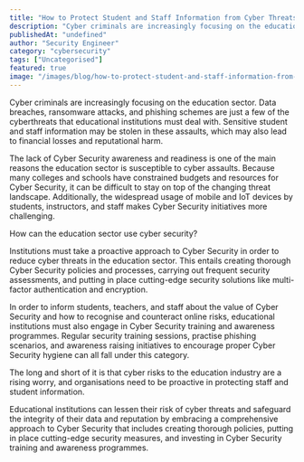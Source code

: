 ```yaml
---
title: "How to Protect Student and Staff Information from Cyber Threats Facing the Education Sector"
description: "Cyber criminals are increasingly focusing on the education sector. Data breaches, ransomware attacks, and phishing schemes are just a few of the cyberthreats th..."
publishedAt: "undefined"
author: "Security Engineer"
category: "cybersecurity"
tags: ["Uncategorised"]
featured: true
image: "/images/blog/how-to-protect-student-and-staff-information-from-cyber-threats-facing-the-education-sector-featured.jpeg"
---
```


Cyber criminals are increasingly focusing on the education sector. Data breaches, ransomware attacks, and phishing schemes are just a few of the cyberthreats that educational institutions must deal with. Sensitive student and staff information may be stolen in these assaults, which may also lead to financial losses and reputational harm.

The lack of Cyber Security awareness and readiness is one of the main reasons the education sector is susceptible to cyber assaults. Because many colleges and schools have constrained budgets and resources for Cyber Security, it can be difficult to stay on top of the changing threat landscape. Additionally, the widespread usage of mobile and IoT devices by students, instructors, and staff makes Cyber Security initiatives more challenging.

How can the education sector use cyber security?

Institutions must take a proactive approach to Cyber Security in order to reduce cyber threats in the education sector. This entails creating thorough Cyber Security policies and processes, carrying out frequent security assessments, and putting in place cutting-edge security solutions like multi-factor authentication and encryption.

In order to inform students, teachers, and staff about the value of Cyber Security and how to recognise and counteract online risks, educational institutions must also engage in Cyber Security training and awareness programmes. Regular security training sessions, practise phishing scenarios, and awareness raising initiatives to encourage proper Cyber Security hygiene can all fall under this category.

The long and short of it is that cyber risks to the education industry are a rising worry, and organisations need to be proactive in protecting staff and student information. 

Educational institutions can lessen their risk of cyber threats and safeguard the integrity of their data and reputation by embracing a comprehensive approach to Cyber Security that includes creating thorough policies, putting in place cutting-edge security measures, and investing in Cyber Security training and awareness programmes.
